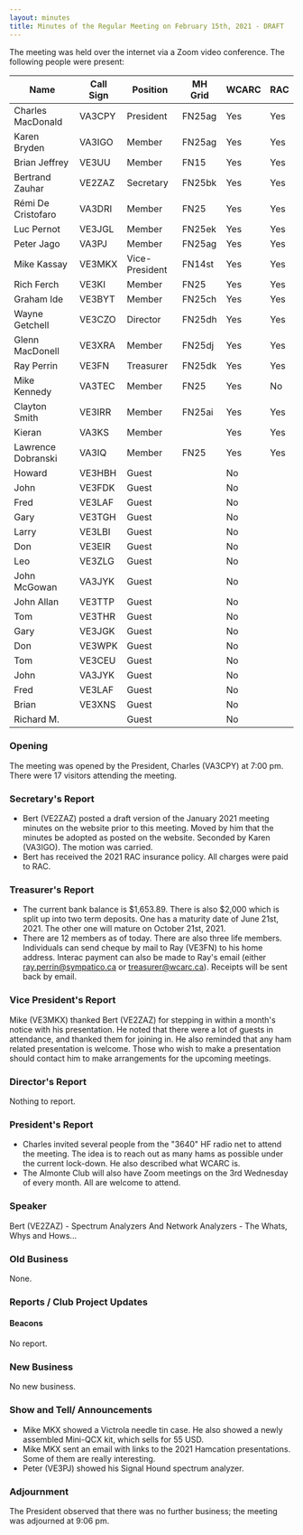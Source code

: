 ```yaml
---
layout: minutes
title: Minutes of the Regular Meeting on February 15th, 2021 - DRAFT
---
```

The meeting was held over the internet via a Zoom video conference.
The following people were present:

| Name                   | Call Sign  | Position         | MH Grid | WCARC | RAC |
|------------------------|------------|------------------|---------|-------|-----|
| Charles MacDonald      | VA3CPY     | President        | FN25ag  | Yes   | Yes |
| Karen Bryden           | VA3IGO     | Member           | FN25ag  | Yes   | Yes |
| Brian Jeffrey          | VE3UU      | Member           | FN15    | Yes   | Yes |
| Bertrand Zauhar        | VE2ZAZ     | Secretary        | FN25bk  | Yes   | Yes |
| Rémi De Cristofaro     | VA3DRI     | Member           | FN25    | Yes   | Yes |    
| Luc Pernot             | VE3JGL     | Member           | FN25ek  | Yes   | Yes |
| Peter Jago             | VA3PJ      | Member           | FN25ag  | Yes   | Yes |
| Mike Kassay            | VE3MKX     | Vice-President   | FN14st  | Yes   | Yes |
| Rich Ferch             | VE3KI      | Member           | FN25    | Yes   | Yes |
| Graham Ide             | VE3BYT     | Member           | FN25ch  | Yes   | Yes |
| Wayne Getchell         | VE3CZO     | Director         | FN25dh  | Yes   | Yes |
| Glenn MacDonell        | VE3XRA     | Member           | FN25dj  | Yes   | Yes |
| Ray Perrin             | VE3FN      | Treasurer        | FN25dk  | Yes   | Yes |
| Mike Kennedy           | VA3TEC     | Member           | FN25    | Yes   | No  |
| Clayton Smith          | VE3IRR     | Member           | FN25ai  | Yes   | Yes |
| Kieran                 | VA3KS      | Member           |         | Yes   | Yes |
| Lawrence Dobranski     | VA3IQ      | Member           | FN25    | Yes   | Yes |
| Howard                 | VE3HBH     | Guest            |         | No    |     |
| John                   | VE3FDK     | Guest            |         | No    |     |
| Fred                   | VE3LAF     | Guest            |         | No    |     |
| Gary                   | VE3TGH     | Guest            |         | No    |     |
| Larry                  | VE3LBI     | Guest            |         | No    |     |
| Don                    | VE3EIR     | Guest            |         | No    |     |
| Leo                    | VE3ZLG     | Guest            |         | No    |     |
| John McGowan           | VA3JYK     | Guest            |         | No    |     |
| John Allan             | VE3TTP     | Guest            |         | No    |     |
| Tom                    | VE3THR     | Guest            |         | No    |     |
| Gary                   | VE3JGK     | Guest            |         | No    |     |
| Don                    | VE3WPK     | Guest            |         | No    |     |
| Tom                    | VE3CEU     | Guest            |         | No    |     |
| John                   | VA3JYK     | Guest            |         | No    |     |
| Fred                   | VE3LAF     | Guest            |         | No    |     |
| Brian                  | VE3XNS     | Guest            |         | No    |     |
| Richard M.             |            | Guest            |         | No    |     |

### Opening
The meeting was opened by the President, Charles (VA3CPY) at 7:00 pm.
There were 17 visitors attending the meeting.

### Secretary's Report
- Bert (VE2ZAZ) posted a draft version of the January 2021 meeting minutes on the website prior to this meeting. Moved by him that the minutes be adopted as posted on the website. Seconded by Karen (VA3IGO). The motion was carried.
- Bert has received the 2021 RAC insurance policy. All charges were paid to RAC.

### Treasurer's Report
- The current bank balance is $1,653.89. There is also $2,000 which is split up into two term deposits. One has a maturity date of June 21st, 2021. The other one will mature on October 21st, 2021.
- There are 12 members as of today. There are also three life members. Individuals can send cheque by mail to Ray (VE3FN) to his home address. Interac payment can also be made to Ray's email (either ray.perrin@sympatico.ca or treasurer@wcarc.ca). Receipts will be sent back by email.

### Vice President's Report
Mike (VE3MKX) thanked Bert (VE2ZAZ) for stepping in within a month's notice with his presentation. He noted that there were a lot of guests in attendance, and thanked them for joining in. He also reminded that any ham related presentation is welcome. Those who wish to make a presentation should contact him to make arrangements for the upcoming meetings.

### Director's Report
Nothing to report.

### President's Report
- Charles invited several people from the "3640" HF radio net to attend the meeting. The idea is to reach out as many hams as possible under the current lock-down. He also described what WCARC is.
- The Almonte Club will also have Zoom meetings on the 3rd Wednesday of every month. All are welcome to attend.

### Speaker
Bert (VE2ZAZ) - Spectrum Analyzers And Network Analyzers - The Whats, Whys and Hows...

### Old Business
None.

### Reports / Club Project Updates
#### Beacons
No report.

### New Business
No new business.

### Show and Tell/ Announcements
- Mike MKX showed a Victrola needle tin case. He also showed a newly assembled Mini-QCX kit, which sells for 55 USD.
- Mike MKX sent an email with links to the 2021 Hamcation presentations. Some of them are really interesting.
- Peter (VE3PJ) showed his Signal Hound spectrum analyzer.

### Adjournment
The President observed that there was no further business; the meeting was adjourned at 9:06 pm.
